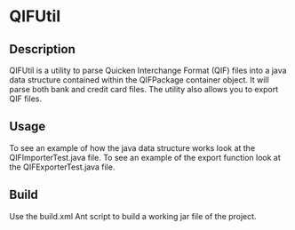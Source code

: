 QIFUtil
==========


## Description

QIFUtil is a utility to parse Quicken Interchange Format (QIF) files into a java data structure 
contained within the QIFPackage container object. It will parse both bank and credit card files.
The utility also allows you to export QIF files. 

## Usage
To see an example of how the java data structure works look at the QIFImporterTest.java file. 
To see an example of the export function look at the QIFExporterTest.java file. 

## Build
Use the build.xml Ant script to build a working jar file of the project.
